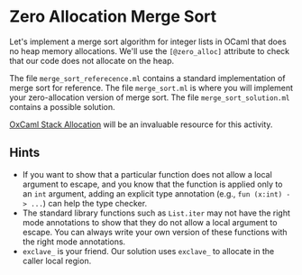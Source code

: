 # Zero Allocation Merge Sort

Let's implement a merge sort algorithm for integer lists in OCaml that does no
heap memory allocations. We'll use the `[@zero_alloc]` attribute to check that
our code does not allocate on the heap.

The file `merge_sort_referecence.ml` contains a standard implementation of merge
sort for reference. The file `merge_sort.ml` is where you will implement your
zero-allocation version of merge sort. The file `merge_sort_solution.ml`
contains a possible solution.

[OxCaml Stack Allocation](https://oxcaml.org/documentation/stack-allocation/intro/) will be an
invaluable resource for this activity.

## Hints

* If you want to show that a particular function does not allow a local argument
  to escape, and you know that the function is applied only to an `int`
  argument, adding an explicit type annotation (e.g., `fun (x:int) -> ...`) can
  help the type checker.
* The standard library functions such as `List.iter` may not have the right mode
  annotations to show that they do not allow a local argument to escape. You can
  always write your own version of these functions with the right mode
  annotations.
* `exclave_` is your friend. Our solution uses `exclave_` to allocate in the caller
  local region.

